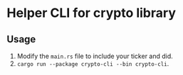 # Helper CLI for crypto library

## Usage

1. Modify the `main.rs` file to include your ticker and did.
2. `cargo run --package crypto-cli --bin crypto-cli`.
